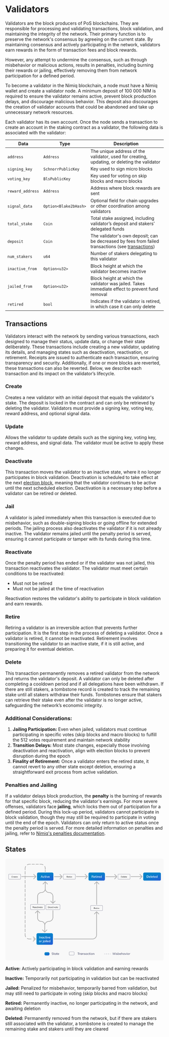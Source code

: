 # Validators

Validators are the block producers of PoS blockchains. They are responsible for processing and validating transactions, block validation, and maintaining the integrity of the network. Their primary function is to preserve the network's consensus by agreeing on the current state. By maintaining consensus and actively participating in the network, validators earn rewards in the form of transaction fees and block rewards.

However, any attempt to undermine the consensus, such as through misbehavior or malicious actions, results in penalties, including burning their rewards or jailing, effectively removing them from network participation for a defined period.

To become a validator in the Nimiq blockchain, a node must have a Nimiq wallet and create a validator node. A minimum deposit of 100 000 NIM is required to ensure the validator remains active, prevent block production delays, and discourage malicious behavior. This deposit also discourages the creation of validator accounts that could be abandoned and take up unnecessary network resources.

Each validator has its own account. Once the node sends a transaction to create an account in the staking contract as a validator, the following data is associated with the validator:

| Data | Type | Description |
| --- | --- | --- |
| `address` | `Address` | The unique address of the validator, used for creating, updating, or deleting the validator |
| `signing_key` | `SchnorrPublicKey` | Key used to sign micro blocks |
| `voting_key` | `BlsPublicKey` | Key used for voting on skip blocks and macro blocks |
| `reward_address` | `Address` | Address where block rewards are sent |
| `signal_data` | `Option<Blake2bHash>` | Optional field for chain upgrades or other coordination among validators |
| `total_stake` | `Coin` | Total stake assigned, including validator’s deposit and stakers’ delegated funds |
| `deposit` | `Coin` | The validator's own deposit; can be decreased by fees from failed transactions (see [transactions](https://www.nimiq.com/developers/learn/protocol/penalties)) |
| `num_stakers` | `u64` | Number of stakers delegating to this validator |
| `inactive_from` | `Option<u32>` | Block height at which the validator becomes inactive |
| `jailed_from` | `Option<u32>` | Block height at which the validator was jailed. Takes immediate effect to prevent fund removal |
| `retired` | `bool` | Indicates if the validator is retired, in which case it can only delete |

## Transactions

Validators interact with the network by sending various transactions, each designed to manage their status, update data, or change their state deliberately. These transactions include creating a new validator, updating its details, and managing states such as deactivation, reactivation, or retirement. Receipts are issued to authenticate each transaction, ensuring transparency and security. Additionally, if one or more blocks are reverted, these transactions can also be reverted. Below, we describe each transaction and its impact on the validator’s lifecycle.

### Create

Creates a new validator with an initial deposit that equals the validator's stake. The deposit is locked in the contract and can only be retrieved by deleting the validator. Validators must provide a signing key, voting key, reward address, and optional signal data.

### Update

Allows the validator to update details such as the signing key, voting key, reward address, and signal data. The validator must be active to apply these changes.

### Deactivate

This transaction moves the validator to an inactive state, where it no longer participates in block validation. Deactivation is scheduled to take effect at the next [election block](https://www.nimiq.com/developers/learn/protocol/block-format#macro-blocks), meaning that the validator continues to be active until the next scheduled election. Deactivation is a necessary step before a validator can be retired or deleted.

### Jail

A validator is jailed immediately when this transaction is executed due to misbehavior, such as double-signing blocks or going offline for extended periods. The jailing process also deactivates the validator if it is not already inactive. The validator remains jailed until the penalty period is served, ensuring it cannot participate or tamper with its funds during this time.

### Reactivate

Once the penalty period has ended or if the validator was not jailed, this transaction reactivates the validator. The validator must meet certain conditions to be reactivated:

- Must not be retired
- Must not be jailed at the time of reactivation

Reactivation restores the validator's ability to participate in block validation and earn rewards.

### Retire

Retiring a validator is an irreversible action that prevents further participation. It is the first step in the process of deleting a validator. Once a validator is retired, it cannot be reactivated. Retirement involves transitioning the validator to an inactive state, if it is still active, and preparing it for eventual deletion.

### Delete

This transaction permanently removes a retired validator from the network and returns the validator's deposit. A validator can only be deleted after completing a cooldown period and if all delegations have been withdrawn. If there are still stakers, a tombstone record is created to track the remaining stake until all stakers withdraw their funds. Tombstones ensure that stakers can retrieve their stake even after the validator is no longer active, safeguarding the network’s economic integrity.

### Additional Considerations:

1. **Jailing Participation:** Even when jailed, validators must continue participating in specific votes (skip blocks and macro blocks) to fulfill the 512 votes requirement and maintain network stability
2. **Transition Delays:** Most state changes, especially those involving deactivation and reactivation, align with election blocks to prevent disruption during the epoch
3. **Finality of Retirement:** Once a validator enters the retired state, it cannot revert to any other state except deletion, ensuring a straightforward exit process from active validation.

### Penalties and Jailing

If a validator delays block production, the **penalty** is the burning of rewards for that specific block, reducing the validator's earnings. For more severe offenses, validators face **jailing**, which locks them out of participation for a defined period. During this lock-up period, validators cannot participate in block validation, though they may still be required to participate in voting until the end of the epoch. Validators can only return to active status once the penalty period is served. For more detailed information on penalties and jailing, refer to [Nimiq's penalties documentation](https://www.nimiq.com/developers/learn/protocol/penalties).

## States

<img class="object-contain max-h-[max(80vh,220px)]" src="/assets/images/protocol/validator-state.png" alt="validators states" />

**Active:** Actively participating in block validation and earning rewards

**Inactive:** Temporarily not participating in validation but can be reactivated

**Jailed:** Penalized for misbehavior, temporarily barred from validation, but may still need to participate in voting (skip blocks and macro blocks)

**Retired:** Permanently inactive, no longer participating in the network, and awaiting deletion

**Deleted:** Permanently removed from the network, but if there are stakers still associated with the validator, a tombstone is created to manage the remaining stake and stakers until they are cleared
